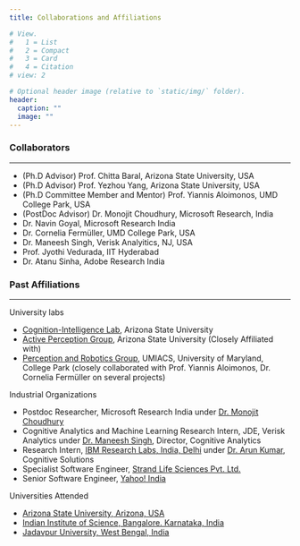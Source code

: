 ```yaml
---
title: Collaborations and Affiliations

# View.
#   1 = List
#   2 = Compact
#   3 = Card
#   4 = Citation
# view: 2

# Optional header image (relative to `static/img/` folder).
header:
  caption: ""
  image: ""
---
```

<!-- +++
# An example of using the custom widget to create your own homepage section.
# To create more sections, duplicate this file and edit the values below as desired.

date = "2016-04-20T00:00:00"
draft = false

title = "Teaching and Mentoring"
subtitle = ""
widget = "custom"

# Order that this section will appear in.
weight = 100

+++ -->

<h3> Collaborators </h3>
<hr style="float: center">
<ul class="fa-ul">
<li><i class="fa-li fas fa-star fa-xs" style="color:black;"></i> (Ph.D Advisor) Prof. Chitta Baral, Arizona State University, USA </li>
<li><i class="fa-li fas fa-star fa-xs" style="color:black;"></i> (Ph.D Advisor) Prof. Yezhou Yang, Arizona State University, USA </li>
<li><i class="fa-li fas fa-star fa-xs" style="color:black;"></i> (Ph.D Committee Member and Mentor) Prof. Yiannis Aloimonos, UMD College Park, USA </li>
<li><i class="fa-li fas fa-star fa-xs" style="color:black;"></i> (PostDoc Advisor) Dr. Monojit Choudhury, Microsoft Research, India </li>
<li><i class="fa-li fas fa-star fa-xs" style="color:black;"></i> Dr. Navin Goyal, Microsoft Research India </li>
<li><i class="fa-li fas fa-star fa-xs" style="color:black;"></i> Dr. Cornelia Fermüller, UMD College Park, USA </li>
<li><i class="fa-li fas fa-star fa-xs" style="color:black;"></i> Dr. Maneesh Singh, Verisk Analyitics, NJ, USA </li>
<li><i class="fa-li fas fa-star fa-xs" style="color:black;"></i> Prof. Jyothi Vedurada, IIT Hyderabad </li>
<li><i class="fa-li fas fa-star fa-xs" style="color:black;"></i> Dr. Atanu Sinha, Adobe Research India </li>
</ul>

<h3>Past Affiliations</h3>
<hr style="float: center">
University labs

<div>
<ul class="fa-ul">
<li>
<i class="fa-li fas fa-star fa-xs" style="color:black;"></i> <a href=https://cogintlab-asu.github.io>Cognition-Intelligence Lab</a>, Arizona State University 
</li>
<li>
<i class="fa-li fas fa-star fa-xs" style="color:black;"></i> <a href=http://yezhouyang.engineering.asu.edu/research-group/>Active Perception Group</a>, Arizona State University (Closely Affiliated with)
</li>
<li>
<i class="fa-li fas fa-star fa-xs" style="color:black;"></i> <a href=http://prg.cs.umd.edu/>Perception and Robotics Group</a>, UMIACS, University of Maryland, College Park (closely collaborated with Prof. Yiannis Aloimonos, Dr. Cornelia Fermüller on several projects)
</li>
</ul>
</div>

Industrial Organizations

<div>
<ul class="fa-ul">
<li>
<i class="fa-li fas fa-briefcase fa-xs" style="color:black;"></i> Postdoc Researcher, Microsoft Research India
under <a href=https://www.microsoft.com/en-us/research/people/monojitc/>Dr. Monojit Choudhury</a>
</li>
<li>
<i class="fa-li fas fa-briefcase fa-xs" style="color:black;"></i> Cognitive Analytics and Machine Learning Research Intern, JDE, Verisk Analytics
under <a href=https://www.linkedin.com/in/maneesh-singh-phd-3523ab9/>Dr. Maneesh Singh</a>, Director, Cognitive Analytics
</li>
<li>
<i class="fa-li fas fa-briefcase fa-xs" style="color:black;"></i> Research Intern, <a href=http://www.research.ibm.com/labs/india/>IBM Research Labs, India, Delhi</a>
under <a href=http://researcher.watson.ibm.com/researcher/view.php?person=in-kkarun>Dr. Arun Kumar</a>, Cognitive Solutions
</li>
<li>
<i class="fa-li fas fa-briefcase fa-xs" style="color:black;"></i> Specialist Software Engineer, <a href=http://www.strandls.com/us/>Strand Life Sciences Pvt. Ltd.</a>
</li>
<li>
<i class="fa-li fas fa-briefcase fa-xs" style="color:black;"></i> Senior Software Engineer, <a href=https://in.yahoo.com/>Yahoo! India<a>
</li>
</ul>
</div>

Universities Attended

<div>
<ul class="fa-ul">
<li>
<i class="fa-li fas fa-graduation-cap fa-xs" style="color:black;"></i> <a href=http://cidse.engineering.asu.edu/>Arizona State University, Arizona, USA</a>
<ul>
<!-- <li>ASU Computer Science Ranking rises. Read <a href=https://engineering.asu.edu/factbook/rankings/>here</a> and <a href=https://asunow.asu.edu/content/asu-computer-science-program-sees-rise-reputation>here</a>.
</li> -->
</ul>
</li>
<li>
<i class="fa-li fas fa-graduation-cap fa-xs" style="color:black;"></i> <a href=http://www.csa.iisc.ernet.in/>Indian Institute of Science, Bangalore. Karnataka, India</a>
<ul>
<!-- <li>
IISc Bangalore Makes Indian Debut in top 100 World university (THE ranking). Read <a href=http://indianexpress.com/article/india/india-news-india/iisc-makes-indian-debut-in-top-100-world-university-ranking/>Here</a>.
</li> -->
</ul>
</li>
<li>
<i class="fa-li fas fa-graduation-cap fa-xs" style="color:black;"></i> <a href=http://www.jaduniv.edu.in/htdocs/view_department.php?deptid=59>Jadavpur University, West Bengal, India</a>
</li>
</ul>
</div>

<!-- {{< figure src="/img/affiliations.png" title="" width="80%">}} -->
